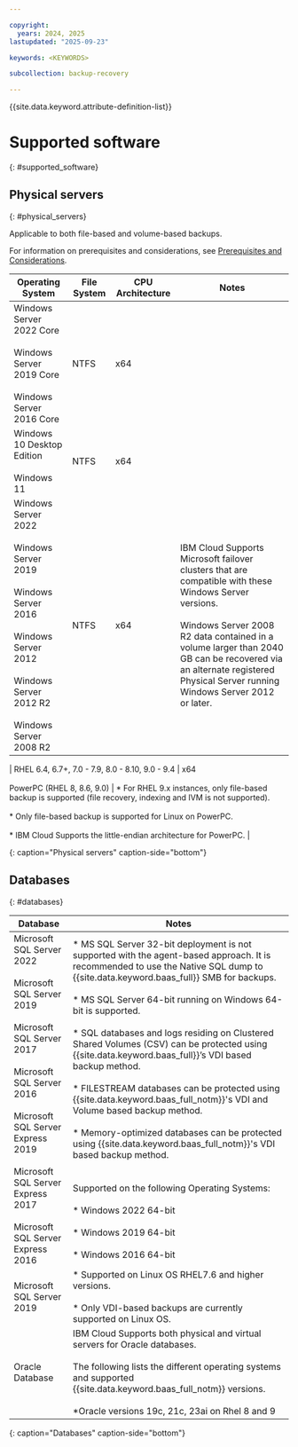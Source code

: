 ```yaml
---

copyright:
  years: 2024, 2025
lastupdated: "2025-09-23"

keywords: <KEYWORDS>

subcollection: backup-recovery

---
```


{{site.data.keyword.attribute-definition-list}}

# Supported software
{: #supported_software}






## Physical servers
{: #physical_servers}

Applicable to both file-based and volume-based backups.

For information on prerequisites and considerations, see [Prerequisites and Considerations](/docs/backup-recovery?topic=backup-recovery-plan_and_prepare_for_physical_server_protection).


| Operating System | File System | CPU Architecture | Notes |
| --- | --- | --- | --- |
| Windows Server 2022 Core<br><br>Windows Server 2019 Core<br><br>Windows Server 2016 Core | NTFS | x64 |     |
| Windows 10 Desktop Edition<br><br>Windows 11 | NTFS | x64 |     |
| Windows Server 2022<br><br>Windows Server 2019<br><br>Windows Server 2016<br><br>Windows Server 2012<br><br>Windows Server 2012 R2<br><br>Windows Server 2008 R2 | NTFS | x64 | IBM Cloud Supports Microsoft failover clusters that are compatible with these Windows Server versions.<br><br>Windows Server 2008 R2 data contained in a volume larger than 2040 GB can be recovered via an alternate registered Physical Server running Windows Server 2012 or later. |

| RHEL 6.4, 6.7+, 7.0 - 7.9, 8.0 - 8.10, 9.0 - 9.4 | x64<br><br>PowerPC (RHEL 8, 8.6, 9.0) | *   For RHEL 9.x instances, only file-based backup is supported (file recovery, indexing and IVM is not supported).<br>    <br>*   Only file-based backup is supported for Linux on PowerPC.<br>    <br>*   IBM Cloud Supports the little-endian architecture for PowerPC. |

{: caption="Physical servers" caption-side="bottom"}



## Databases
{: #databases}


| Database | Notes |
| --- | --- |
| Microsoft SQL Server 2022<br><br>Microsoft SQL Server 2019<br><br>Microsoft SQL Server 2017<br><br>Microsoft SQL Server 2016<br><br>Microsoft SQL Server Express 2019<br><br>Microsoft SQL Server Express 2017<br><br>Microsoft SQL Server Express 2016 | *   MS SQL Server 32-bit deployment is not supported with the agent-based approach. It is recommended to use the Native SQL dump to {{site.data.keyword.baas_full}} SMB for backups.<br>    <br>*   MS SQL Server 64-bit running on Windows 64-bit is supported.<br>    <br>*   SQL databases and logs residing on Clustered Shared Volumes (CSV) can be protected using {{site.data.keyword.baas_full}}’s VDI based backup method.<br>    <br>*   FILESTREAM databases can be protected using {{site.data.keyword.baas_full_notm}}'s VDI and Volume based backup method.<br>    <br>*   Memory-optimized databases can be protected using {{site.data.keyword.baas_full_notm}}'s VDI based backup method.<br>    <br><br>Supported on the following Operating Systems:<br><br>*   Windows 2022 64-bit<br>    <br>*   Windows 2019 64-bit<br>    <br>*   Windows 2016 64-bit |
| Microsoft SQL Server 2019 | *   Supported on Linux OS RHEL7.6 and higher versions.<br>    <br>*   Only VDI-based backups are currently supported on Linux OS. |
| Oracle Database | IBM Cloud Supports both physical and virtual servers for Oracle databases.<br><br>The following lists the different operating systems and supported {{site.data.keyword.baas_full_notm}} versions.<br><br>*Oracle versions 19c, 21c, 23ai on Rhel 8 and 9|

{: caption="Databases" caption-side="bottom"}
